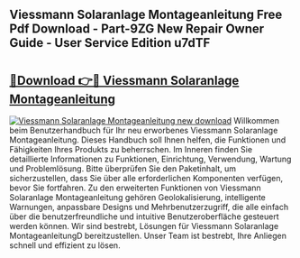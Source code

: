 ## Viessmann Solaranlage Montageanleitung Free Pdf Download - Part-9ZG New Repair Owner Guide - User Service Edition u7dTF

# <h2><a href="http://df7w56.blite.top/?on=Viessmann+Solaranlage+Montageanleitung">🔗Download 👉🔴 Viessmann Solaranlage Montageanleitung</a></h2>

[![Viessmann Solaranlage Montageanleitung new download](https://i.imgur.com/lujVjoI.png)](http://df7w56.blite.top/?on=Viessmann+Solaranlage+Montageanleitung)
Willkommen beim Benutzerhandbuch für Ihr neu erworbenes Viessmann Solaranlage Montageanleitung. Dieses Handbuch soll Ihnen helfen, die Funktionen und Fähigkeiten Ihres Produkts zu beherrschen. Im Inneren finden Sie detaillierte Informationen zu Funktionen, Einrichtung, Verwendung, Wartung und Problemlösung. Bitte überprüfen Sie den Paketinhalt, um sicherzustellen, dass Sie über alle erforderlichen Komponenten verfügen, bevor Sie fortfahren. Zu den erweiterten Funktionen von Viessmann Solaranlage Montageanleitung gehören Geolokalisierung, intelligente Warnungen, anpassbare Designs und Mehrbenutzerzugriff, die alle einfach über die benutzerfreundliche und intuitive Benutzeroberfläche gesteuert werden können. Wir sind bestrebt, Lösungen für Viessmann Solaranlage MontageanleitungD bereitzustellen. Unser Team ist bestrebt, Ihre Anliegen schnell und effizient zu lösen.
